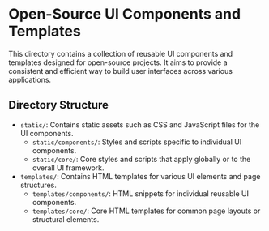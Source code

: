 # Open-Source UI Components and Templates

This directory contains a collection of reusable UI components and templates designed for open-source projects. It aims to provide a consistent and efficient way to build user interfaces across various applications.

## Directory Structure

- `static/`: Contains static assets such as CSS and JavaScript files for the UI components.
  - `static/components/`: Styles and scripts specific to individual UI components.
  - `static/core/`: Core styles and scripts that apply globally or to the overall UI framework.
- `templates/`: Contains HTML templates for various UI elements and page structures.
  - `templates/components/`: HTML snippets for individual reusable UI components.
  - `templates/core/`: Core HTML templates for common page layouts or structural elements.
